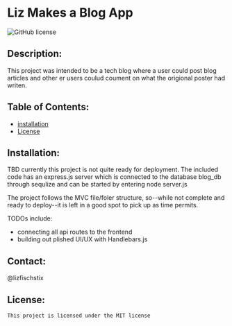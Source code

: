 # Liz Makes a Blog App
  ![GitHub license](https://img.shields.io/badge/license-MIT-blue.svg)
  ## Description: 
  This project was intended to be a tech blog where a user could post blog articles and other er users coulud coument on what  the origional poster had writen.
  ## Table of Contents: 
  * [installation](#installation)
  * [License](#license)

  ## Installation: 
  TBD currently this project is not quite ready for deployment.
  The included code has an express.js server which is connected to the database blog_db through sequlize and can be started by entering node server.js
  
  The project follows the MVC file/foler structure, so--while not complete and ready to deploy--it is left in a good spot to pick up as time permits.

  TODOs include: 
  * connecting all api routes to the frontend
  * building out plished UI/UX with Handlebars.js

  ## Contact:
  @lizfischstix
  ## License:
    This project is licensed under the MIT license